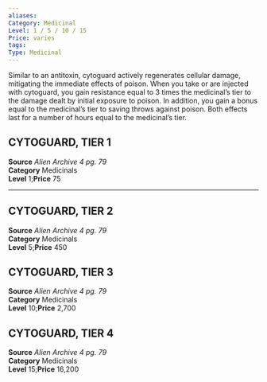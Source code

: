 ```yaml
---
aliases: 
Category: Medicinal
Level: 1 / 5 / 10 / 15
Price: varies 
tags: 
Type: Medicinal
---
```

Similar to an antitoxin, cytoguard actively regenerates cellular damage, mitigating the immediate effects of poison. When you take or are injected with cytoguard, you gain resistance equal to 3 times the medicinal’s tier to the damage dealt by initial exposure to poison. In addition, you gain a bonus equal to the medicinal’s tier to saving throws against poison. Both effects last for a number of hours equal to the medicinal’s tier.  

##  CYTOGUARD, TIER 1

**Source** _Alien Archive 4 pg. 79_  
**Category** Medicinals  
**Level** 1;**Price** 75

---

##  CYTOGUARD, TIER 2

**Source** _Alien Archive 4 pg. 79_  
**Category** Medicinals  
**Level** 5;**Price** 450

##  CYTOGUARD, TIER 3

**Source** _Alien Archive 4 pg. 79_  
**Category** Medicinals  
**Level** 10;**Price** 2,700

##  CYTOGUARD, TIER 4

**Source** _Alien Archive 4 pg. 79_  
**Category** Medicinals  
**Level** 15;**Price** 16,200
